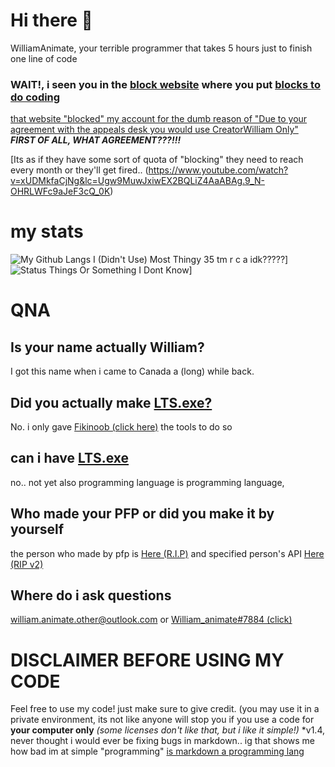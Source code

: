 # Hi there 👋
WilliamAnimate, your terrible programmer that takes 5 hours just to finish one line of code

### WAIT!, i seen you in the [block website](https://scratch.mit.edu) where you put [blocks to do coding](https://scratch.mit.edu)
[that website "blocked" my account for the dumb reason of "Due to your agreement with the appeals desk you would use CreatorWilliam Only"](https://youtu.be/xUDMkfaCjNg)
***FIRST OF ALL, WHAT AGREEMENT???!!!***

[Its as if they have some sort of quota of "blocking" they need to reach every month or they'll get fired.. (https://www.youtube.com/watch?v=xUDMkfaCjNg&lc=Ugw9MuwJxiwEX2BQLiZ4AaABAg.9_N-OHRLWFc9aJeF3cQ_0K)

# my stats
![My Github Langs I (Didn't Use) Most Thingy 35 tm r c a idk?????](https://github-readme-stats.vercel.app/api/top-langs/?username=WilliamAnimate&show_icons=true&theme=dark&layout=compact&custom_title=Languages%20I%20Use%20Here%20Most)]
![Status Things Or Something I Dont Know](https://github-readme-stats.vercel.app/api?username=WilliamAnimate&count_private=true&theme=dark&show_icons=true&custom_title=My%20stats)]

# QNA
## Is your name actually William?
I got this name when i came to Canada a (long) while back.
## Did you actually make [LTS.exe?](https://youtu.be/Ha-0MIpaieo)
No. i only gave [Fikinoob (click here)](https://github.com/fikinoob) the tools to do so
## can i have [LTS.exe](https://youtu.be/Ha-0MIpaieo)
no.. not yet
also programming language is programming language, 
## Who made your PFP or did you make it by yourself
the person who made by pfp is [Here (R.I.P)](https://scratch.mit.edu/alpha_coder) and specified person's API [Here (RIP v2)](https://api.scratch.mit.edu/aIpha_coder)
## Where do i ask questions
william.animate.other@outlook.com or [William_animate#7884 (click)](https://discord.com/users/720264552285208666)

# DISCLAIMER BEFORE USING MY CODE
Feel free to use my code! just make sure to give credit. (you may use it in a private environment, its not like anyone will stop you if you use a code for **your computer only** *(some licenses don't like that, but i like it simple!)*
*v1.4, never thought i would ever be fixing bugs in markdown.. ig that shows me how bad im at simple "programming" [is markdown a programming lang](https://duckduckgo.com/?q=is+markdown+a+programming+language&t=opera&ia=web)
<!--
**WilliamAnimate/WilliamAnimate** is a ✨ _special_ ✨ repository because its `README.md` (this file) appears on your GitHub profile.

Here are some ideas to get you started:

- 🔭 I’m currently working on ...
- 🌱 I’m currently learning ...
- 👯 I’m looking to collaborate on ...
- 🤔 I’m looking for help with ...
- 💬 Ask me about ...
- 📫 How to reach me: ...
- 😄 Pronouns: ...
- ⚡ Fun fact: ...
- Stop reading i swear
- I update this more than my code
-->
